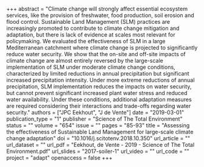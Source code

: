 +++
abstract = "Climate change will strongly affect essential ecosystem services, like the provision of freshwater, food production, soil erosion and flood control. Sustainable Land Management (SLM) practices are increasingly promoted to contribute to climate change mitigation and adaptation, but there is lack of evidence at scales most relevant for policymaking. We evaluated the effectiveness of SLM in a large Mediterranean catchment where climate change is projected to significantly reduce water security. We show that the on-site and off-site impacts of climate change are almost entirely reversed by the large-scale implementation of SLM under moderate climate change conditions, characterized by limited reductions in annual precipitation but significant increased precipitation intensity. Under more extreme reductions of annual precipitation, SLM implementation reduces the impacts on water security, but cannot prevent significant increased plant water stress and reduced water availability. Under these conditions, additional adaptation measures are required considering their interactions and trade-offs regarding water security."
authors = ["JPC Eekhout", "J de Vente"]
date = "2019-03-01"
publication_type = "1"
publisher = "Science of The Total Environment"
status = ""
volume = "654"
issue = ""
pages = "85-93"
title = "Assessing the effectiveness of Sustainable Land Management for large-scale climate change adaptation"
doi = "10.1016/j.scitotenv.2018.10.350"
url_article = ""
url_dataset = ""
url_pdf = "Eekhout, de Vente - 2019 - Science of The Total Environment.pdf"
url_slides = "2017-soiler-1"
url_video = ""
url_code = ""
project = "adapt"
openaccess = false
+++